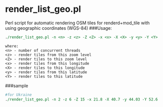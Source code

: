 # render_list_geo.pl
Perl script for automatic rendering OSM tiles for renderd+mod_tile with using geographic coordinates (WGS-84)
###Usage:
```perl
./render_list_geo.pl -n <n> -z <z> -Z <Z> -x <x> -X <X> -y <y> -Y <Y>
```
```
where:
<n> - number of concurrent threads
<z> - render tiles from this zoom level
<Z> - render tiles to this zoom level
<x> - render tiles from this longitude
<X> - render tiles to this longitude
<y> - render tiles from this latitude
<Y> - render tiles to this latitude
```
###sample
```perl
#for Ukraine
./render_list_geo.pl -n 2 -z 6 -Z 15 -x 21.8 -X 40.7 -y 44.03 -Y 52.6
```
